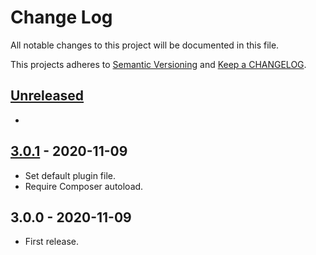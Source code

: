 # Change Log

All notable changes to this project will be documented in this file.

This projects adheres to [Semantic Versioning](http://semver.org/) and [Keep a CHANGELOG](http://keepachangelog.com/).

## [Unreleased][unreleased]
-

## [3.0.1] - 2020-11-09
- Set default plugin file.
- Require Composer autoload.

## 3.0.0 - 2020-11-09
- First release.

[unreleased]: https://github.com/pronamic/wp-gravityforms-nl/compare/3.0.1...HEAD
[3.0.1]: https://github.com/pronamic/wp-gravityforms-nl/compare/3.0.0...3.0.1
